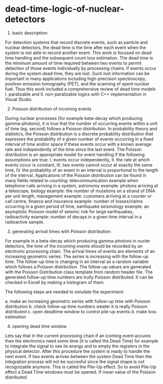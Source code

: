 # dead-time-logic-of-nuclear-detectors
 1. basic description:
 
 For detection systems that record discrete events, such as particle and nuclear detectors, the dead time is the time after each
 event when the system is not able to record another event. This work is focused on dead time handling and the subsequent count loss
 estimation. The dead time is the minimum amount of time required between two events to permit detection of those events individually
 by processing chains. If events occur during the system dead time, they are lost. Such lost information can be important in many
 applications including high-precision spectroscopy, positron emission tomography (PET), and the scanning of spent nuclear fuel.
 Thus this work included a comprehensive review of dead time models I. paralizable and II. non-paralizable logics with C++
 implementation in Visual Studio.

 2. Poisson distribution of incoming events
 
 During nuclear processes (for example beta-decay which producing gamma-photons), it is true that the number of occurring events
 within a unit of time (eg. second) follows a Poisson distribution. In probability theory and statistics, the Poisson distribution
 is a discrete probability distribution that expresses the probability of a given number of events occurring in a fixed interval
 of time and/or space if these events occur with a known average rate and independently of the time since the last event. The
 Poisson distribution is an appropriate model for event handling if the following assumptions are true: I. events occur independently,
 II. the rate at which events occur is constant, III. two events cannot occur at exactly the same time, IV. the probability of 
 an event in an interval is proportional to the length of the interval. Applications of the Poisson distribution can be found
 in many fields related to counting: telecommunication example when telephone calls arriving in a system, astronomy example:
 photons arriving at a telescope, biology example: the number of mutations on a strand of DNA per unit length, management
 example: customers arriving at a  counter or call centre, finance and insurance example: number of losses/claims occurring in
 a given period of time, earthquake seismology example: an asymptotic Poisson model of seismic risk for large earthquakes, 
 radioactivity example: number of decays in a given time interval in a radioactive sample.

 3. generating arrival times with Poisson distribution:
 
 For example in a beta-decay which producing gamma-photons in nucler detectors, the time of the incoming events should be recorded
 by an electronic processing chain. The arrival times of events are elements of an increasing geometric series. The series is
 increasing with the follow-up time. The follow-up time is changing in an interval as a random variable which follows a
 Poisson distribution. The follow-up values are generated with the Poisson Distribution class template from random header file.
 The generated fullow-up time numbers are trully Poisson distributed. It can be checked in Excell by making a histogram of
 them.
 
 The following steps are needed to simulate the experiment:
 
 a. make an increasing geometric series with fullow-up time with Poisson distribution
 b. check follow-up time numbers weater it is really Poisson distributed
 c. open deadtime window to control pile-up events
 d. make loss estimation
 
 4. opening dead time window
 
 Lets say that in the current processing chain if an icoming event accures then the electronics need some time (it is
 called the Dead Time) for example to integrate the signal to see its energy and to empty the registers in the physical
 detector. After this procedure the system is ready to handle the next event. If two events arrives between the system Dead
 Time then the integration process will not be succesful since the signal shape is not recognizable anymore. This is called
 the Pile-Up effect. So to avoid Pile-Up effect a Dead Time windows must be opened. If mean value of the Poisson distributed    
 
 
 







